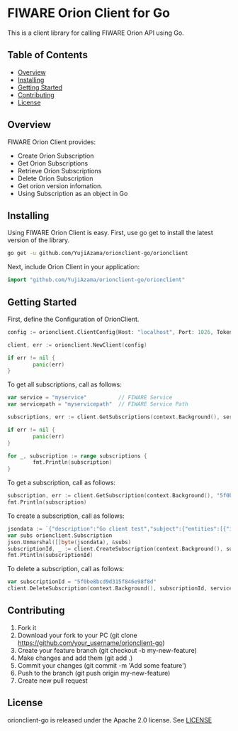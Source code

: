 # FIWARE Orion Client for Go

This is a client library for calling FIWARE Orion API using Go.

## Table of Contents

- [Overview](#overview)
- [Installing](#installing)
- [Getting Started](#getting-started)
- [Contributing](#contributing)
- [License](#license)

## Overview

FIWARE Orion Client provides:

- Create Orion Subscription
- Get Orion Subscriptions
- Retrieve Orion Subscriptions
- Delete Orion Subscription
- Get orion version infomation.
- Using Subscription as an object in Go

## Installing

Using FIWARE Orion Client is easy. First, use go get to install the latest version of the library.

```bash
go get -u github.com/YujiAzama/orionclient-go/orionclient
```

Next, include Orion Client in your application:

```go
import "github.com/YujiAzama/orionclient-go/orionclient"
```

## Getting Started

First, define the Configuration of OrionClient. 

```go
config := orionclient.ClientConfig{Host: "localhost", Port: 1026, Token: "access-token"}

client, err := orionclient.NewClient(config)

if err != nil {
        panic(err)
}

```

To get all subscriptions, call as follows:

```go
var service = "myservice"          // FIWARE Service
var servicepath = "myservicepath"  // FIWARE Service Path

subscriptions, err := client.GetSubscriptions(context.Background(), service, servicepath)

if err != nil {
        panic(err)
}

for _, subscription := range subscriptions {
        fmt.Println(subscription)
}
```

To get a subscription, call as follows:

```go
subscription, err := client.GetSubscription(context.Background(), "5f0be8bcd9d315f846e98f8d", service, servicepath)
fmt.Println(subscription)
```

To create a subscription, call as follows:

```go
jsondata := `{"description":"Go client test","subject":{"entities":[{"id":"Room1","type":"Room"}]},"notification":{"http":{"url":"http://test.com/v2/notify"}}}`
var subs orionclient.Subscription
json.Unmarshal([]byte(jsondata), &subs)
subscriptionId, _ := client.CreateSubscription(context.Background(), subs, service, servicepath)
fmt.Ptintln(subscriptionId)
```

To delete a subscription, call as follows:

```go
var subscriptionId = "5f0be8bcd9d315f846e98f8d"
client.DeleteSubscription(context.Background(), subscriptionId, service, servicepath)
```

## Contributing

1. Fork it
2. Download your fork to your PC (git clone https://github.com/your_username/orionclient-go)
3. Create your feature branch (git checkout -b my-new-feature)
4. Make changes and add them (git add .)
5. Commit your changes (git commit -m 'Add some feature')
6. Push to the branch (git push origin my-new-feature)
7. Create new pull request

## License

orionclient-go is released under the Apache 2.0 license. See [LICENSE](https://github.com/YujiAzama/orionclient-go/LICENSE)
